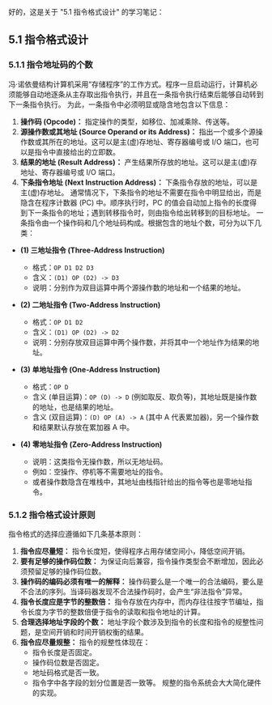 好的，这是关于 "5.1 指令格式设计" 的学习笔记：

## 5.1 指令格式设计

### 5.1.1 指令地址码的个数
冯·诺依曼结构计算机采用“存储程序”的工作方式。程序一旦启动运行，计算机必须能够自动地逐条从主存取出指令执行，并且在一条指令执行结束后能够自动转到下一条指令执行。
为此，一条指令中必须明显或隐含地包含以下信息：
1.  **操作码 (Opcode)：** 指定操作的类型，如移位、加减乘除、传送等。
2.  **源操作数或其地址 (Source Operand or its Address)：** 指出一个或多个源操作数或其所在的地址。这可以是主(虚)存地址、寄存器编号或 I/O 端口，也可以是指令中直接给出的立即数。
3.  **结果的地址 (Result Address)：** 产生结果所存放的地址。这可以是主(虚)存地址、寄存器编号或 I/O 端口。
4.  **下条指令地址 (Next Instruction Address)：** 下条指令存放的地址，可以是主(虚)存地址。
通常情况下，下条指令的地址不需要在指令中明显给出，而是隐含在程序计数器 (PC) 中。顺序执行时，PC 的值会自动加上指令的长度得到下一条指令的地址；遇到转移指令时，则由指令给出转移到的目标地址。
一条指令由一个操作码和几个地址码构成。根据包含的地址个数，可分为以下几类：
*   **(1) 三地址指令 (Three-Address Instruction)**
    *   格式：`OP D1 D2 D3`
    *   含义：`(D1) OP (D2) -> D3`
    *   说明：分别作为双目运算中两个源操作数的地址和一个结果的地址。
*   **(2) 二地址指令 (Two-Address Instruction)**
    *   格式：`OP D1 D2`
    *   含义：`(D1) OP (D2) -> D2`
    *   说明：分别存放双目运算中两个操作数，并将其中一个地址作为结果的地址。
*   **(3) 单地址指令 (One-Address Instruction)**
    *   格式：`OP D`
    *   含义 (单目运算)：`OP (D) -> D` (例如取反、取负等)，其地址既是操作数的地址，也是结果的地址。
    *   含义 (双目运算)：`(D) OP (A) -> A` (其中 A 代表累加器)，另一个操作数和结果默认存放在累加器 A 中。

*   **(4) 零地址指令 (Zero-Address Instruction)**
    *   说明：这类指令无操作数，所以无地址码。
    *   例如：空操作、停机等不需要地址的指令。
    *   或者操作数隐含在堆栈中，其地址由栈指针给出的指令等也是零地址指令。

### 5.1.2 指令格式设计原则

指令格式的选择应遵循如下几条基本原则：

1.  **指令应尽量短：** 指令长度短，使得程序占用存储空间小，降低空间开销。
2.  **要有足够的操作码位数：** 为保证向后兼容，指令操作类型会不断增加，因此必须预留足够的操作码位数。
3.  **操作码的编码必须有唯一的解释：** 操作码要么是一个唯一的合法编码，要么是不合法的序列。当译码器发现不合法操作码时，会产生“非法指令”异常。
4.  **指令长度应是字节的整数倍：** 指令存放在内存中，而内存往往按字节编址，指令长度为字节的整数倍便于指令的读取和指令地址的计算。
5.  **合理选择地址字段的个数：** 地址字段个数涉及到指令的长度和指令的规整性问题，是空间开销和时间开销权衡的结果。
6.  **指令应尽量规整：** 指令的规整性体现在：
    *   指令长度是否固定。
    *   操作码位数是否固定。
    *   地址码格式是否一致。
    *   指令字中各字段的划分位置是否一致等。
    规整的指令系统会大大简化硬件的实现。